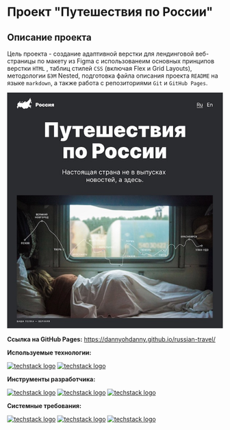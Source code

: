 # Проект "Путешествия по Роcсии"

## Описание проекта

Цель проекта - создание адаптивной верстки для лендинговой веб-страницы по макету из Figma с использованеим основных принципов верстки
`HTML` , таблиц стилей `CSS` (включая Flex и Grid Layouts), методологии `БЭМ` Nested, подготовка
файла описания проекта `README` на языке `markdown`, а также работа с репозиториями
`Git` и `GitHub Pages`.

![Alt-текст](./images/web-preview.jpg 'Превью проекта')

**Ссылка на GitHub Pages:**
https://dannyohdanny.github.io/russian-travel/

**Используемые технологии:**

[![techstack logo](https://readme-components.vercel.app/api?component=logo&logo=html5&fill=1A5286)](https://github.com/harish-sethuraman/readme-components)
[![techstack logo](https://readme-components.vercel.app/api?component=logo&logo=css3&fill=1A5286)](https://github.com/harish-sethuraman/readme-components)

**Инструменты разработчика:**

[![techstack logo](https://readme-components.vercel.app/api?component=logo&logo=github&fill=16a085)](https://github.com/harish-sethuraman/readme-components)
[![techstack logo](https://readme-components.vercel.app/api?component=logo&logo=git&fill=16a085)](https://github.com/harish-sethuraman/readme-components)
[![techstack logo](https://readme-components.vercel.app/api?component=logo&logo=markdown&fill=16a085)](https://github.com/harish-sethuraman/readme-components)

**Системные требования:**

[![techstack logo](https://readme-components.vercel.app/api?component=logo&logo=windows&fill=3498db)](https://github.com/harish-sethuraman/readme-components)
[![techstack logo](https://readme-components.vercel.app/api?component=logo&logo=ios&fill=3498db)](https://github.com/harish-sethuraman/readme-components)
[![techstack logo](https://readme-components.vercel.app/api?component=logo&logo=linux&fill=3498db)](https://github.com/harish-sethuraman/readme-components)
